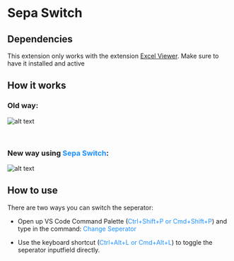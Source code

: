# Sepa Switch

## Dependencies

This extension only works with the extension [Excel Viewer](https://marketplace.visualstudio.com/items?itemName=GrapeCity.gc-excelviewer). Make sure to have it installed and active


## How it works

<h3>Old way:</h3>

![alt text](http://buildserver.futureglobe.de/SepaSwitch/resources/oldway.gif)

<br/>
<h3>New way using <b style="color: dodgerblue">Sepa Switch</b>:</h3>

![alt text](http://buildserver.futureglobe.de/SepaSwitch/resources/newway.gif)


## How to use

There are two ways you can switch the seperator: 

- Open up VS Code Command Palette (<span style="color: dodgerblue">Ctrl+Shift+P or Cmd+Shift+P</span>) and type in the command: <span style="color: dodgerblue">Change Seperator</span>

- Use the keyboard shortcut (<span style="color: dodgerblue">Ctrl+Alt+L or Cmd+Alt+L</span>) to toggle the seperator inputfield directly.